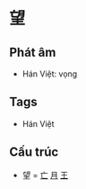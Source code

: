# 望

## Phát âm
* Hán Việt: vọng

## Tags
* Hán Việt

## Cấu trúc
* 望 = [亡](亡.md) [月](月.md) [王](王.md)

<script>window.HANZI_FIELD='望';</script>